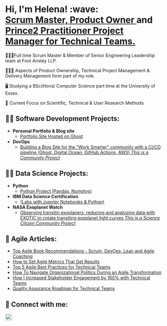 <h1> Hi, I'm Helena! :wave: <br/><a href="https://github.com/helenaolivierguedes">Scrum Master, Product Owner </a> and <a href="https://www.linkedin.com/in/helenaolivierguedes/">Prince2 Practitioner Project Manager for Technical Teams.</a> </h1>

👩🏻‍💻Full time Scrum Master & Member of Senior Engineering Leadership team at Foot Anstey LLP.

🤹🏻‍♀️ Aspects of Product Ownership, Technical Project Management & Delivery Management form part of my role.

🖥️ Studying a BSc(Hons) Computer Science part time at the University of Essex.

🔎 Current Focus on Scientific, Technical & User Research Methods

<h2> 👩‍💻 Software Development Projects:</h2>

- <b>Personal Portfolio & Blog site</b>
  - [Portfolio Site Hosted on Ghost](https://github.com/helenaolivierguedes)
- <b>DevOps</b>
  - [Building a Blog Site for the "Work Smarter" community with a CI/CD pipeline (Ghost, Digital Ocean, GitHub Actions, AWS) *This is a Community Project* ](https://github.com/helenaolivierguedes)

<h2> 👩‍🔬 Data Science Projects:</h2>

- <b>Python</b>
  - [Python Project (Pandas, Numptys)](https://github.com/helenaolivierguedes)
- <b>IBM Data Science Certification</b>
  - [(Labs with Jupyter Notebooks & Python)](https://github.com/helenaolivierguedes)
- <b>NASA Exoplanet Watch</b>
  - [Observing transitin exoplaners, reducing and analyzing data with EXOTIC to create transiting exoplanet light curves *This is a Science Citizen Community Project*](https://github.com/helenaolivierguedes)
  
<h2> 📰 Agile Articles: </h2>

- [Top Agile Book Recommendations - Scrum, DevOps, Lean and Agile Coaching](www.helenaolivierguedes.com)
- [How to Set Agile Metrics That Get Results](www.helenaolivierguedes.com)
- [Top 5 Agile Best Practices for Technical Teams](www.helenaolivierguedes.com)
- [How To Navigate Organizational Politics During an Agile Transformation](www.helenaolivierguedes.com)
- [How I Increased Stakeholder Engagement by 160% with Technical Teams](www.helenaolivierguedes.com)
- [Quality Assurance Roadmap for Technical Teams](www.helenaolivierguedes.com)

<h2> 🤳 Connect with me:</h2>

[<img align="left" alt="HelenaOlivierGuedes | LinkedIn" width="22px" src="https://cdn.jsdelivr.net/npm/simple-icons@v3/icons/linkedin.svg" />][linkedin]

[linkedin]: https://linkedin.com/in/helenaolivierguedes
